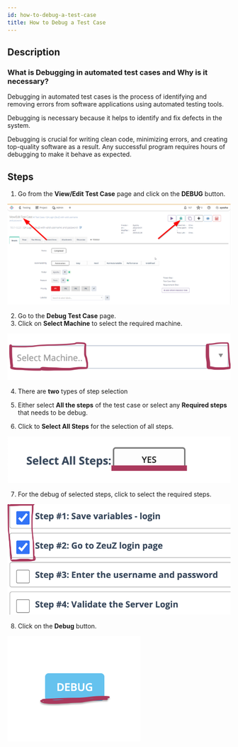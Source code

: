 ```yaml
---
id: how-to-debug-a-test-case
title: How to Debug a Test Case
---
```


## Description

### What is Debugging in automated test cases and Why is it necessary?

Debugging in automated test cases is the process of identifying and removing errors from software applications using automated testing tools.

Debugging is necessary because it helps to identify and fix defects in the system.

Debugging is crucial for writing clean code, minimizing errors, and creating top-quality software as a result. Any successful program requires hours of debugging to make it behave as expected.

## Steps

1. Go from the **View/Edit Test Case** page and click on the **DEBUG** button.

![](/img/how-tos/how-to-debug-a-test-case/tc-debug-icon.png)

2. Go to the **Debug Test Case** page.  
3. Click on **Select Machine** to select the required machine.  

![](/img/how-tos/how-to-debug-a-test-case/select-machine-icon.png)

4. There are **two** types of step selection  
5. Either select **All the steps** of the test case or select any **Required steps** that needs to be debug.  

6. Click to **Select All Steps** for the selection of all steps.

![](/img/how-tos/how-to-debug-a-test-case/select-all-steps.png)

7. For the debug of selected steps, click to select the required steps.

![](/img/how-tos/how-to-debug-a-test-case/selected-steps.png)

8. Click on the **Debug** button.  

![](/img/how-tos/how-to-debug-a-test-case/debug-button.png)

